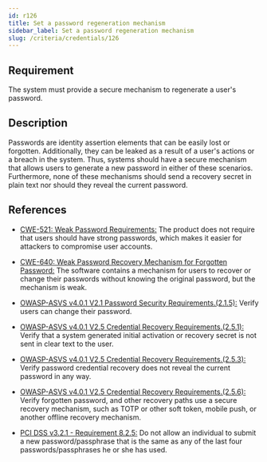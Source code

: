 ```yaml
---
id: r126
title: Set a password regeneration mechanism
sidebar_label: Set a password regeneration mechanism
slug: /criteria/credentials/126
---
```


## Requirement

The system must provide a secure mechanism
to regenerate a user's password.

## Description

Passwords are identity assertion elements
that can be easily lost or forgotten.
Additionally, they can be leaked as a result of a user's actions
or a breach in the system.
Thus, systems should have a secure mechanism
that allows users to generate a new password in either of these scenarios.
Furthermore, none of these mechanisms
should send a recovery secret in plain text
nor should they reveal the current password.

## References

- [CWE-521: Weak Password Requirements:](https://cwe.mitre.org/data/definitions/521.html)
The product does not require that users should have strong passwords,
which makes it easier for attackers to compromise user accounts.

- [CWE-640: Weak Password Recovery Mechanism for Forgotten Password:](https://cwe.mitre.org/data/definitions/640.html)
The software contains a mechanism for users to recover or change their
passwords without knowing the original password,
but the mechanism is weak.

- [OWASP-ASVS v4.0.1 V2.1 Password Security Requirements.(2.1.5):](https://owasp.org/www-project-application-security-verification-standard/)
Verify users can change their password.

- [OWASP-ASVS v4.0.1 V2.5 Credential Recovery Requirements.(2.5.1):](https://owasp.org/www-project-application-security-verification-standard/)
Verify that a system generated initial activation or recovery secret is not
sent in clear text to the user.

- [OWASP-ASVS v4.0.1 V2.5 Credential Recovery Requirements.(2.5.3):](https://owasp.org/www-project-application-security-verification-standard/)
Verify password credential recovery does not reveal the current password in any
way.

- [OWASP-ASVS v4.0.1 V2.5 Credential Recovery Requirements.(2.5.6):](https://owasp.org/www-project-application-security-verification-standard/)
Verify forgotten password, and other recovery paths use a secure recovery
mechanism,
such as TOTP or other soft token, mobile push, or another offline recovery
mechanism.

- [PCI DSS v3.2.1 - Requirement 8.2.5:](https://www.pcisecuritystandards.org/documents/PCI_DSS_v3-2-1.pdf)
Do not allow an individual to submit a new password/passphrase that is the same
as any of the last four passwords/passphrases he or she has used.

